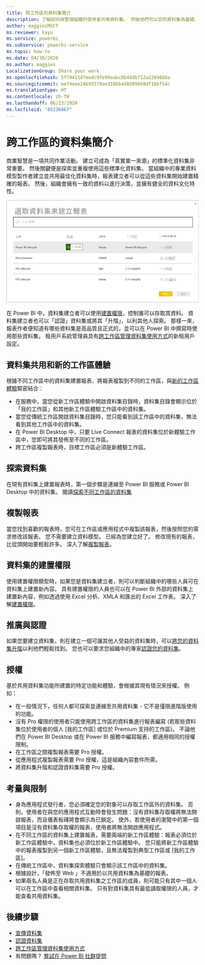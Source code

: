 ```yaml
---
title: 跨工作區的資料集簡介
description: 了解如何與整個組織的使用者共用資料集。 然後他們可以您的資料集為基礎，在自己的工作區中建置報表。
author: maggiesMSFT
ms.reviewer: kayu
ms.service: powerbi
ms.subservice: powerbi-service
ms.topic: how-to
ms.date: 04/30/2020
ms.author: maggies
LocalizationGroup: Share your work
ms.openlocfilehash: 5f79411d7eedc97e99aabc8b44dbf12a22696bba
ms.sourcegitcommit: eef4eee24695570ae3186b4d8d99660df16bf54c
ms.translationtype: HT
ms.contentlocale: zh-TW
ms.lasthandoff: 06/23/2020
ms.locfileid: "85236867"
---
```

# <a name="intro-to-datasets-across-workspaces"></a>跨工作區的資料集簡介

商業智慧是一項共同作業活動。 建立可成為「真實單一來源」的標準化資料集非常重要。 然後關鍵便是探索並重複使用這些標準化資料集。 當組織中的專業資料模型製作者建立並共用最佳化資料集時，報表建立者可以從這些資料集開始建置精確的報表。 然後，組織會擁有一致的資料以進行決策，並擁有健全的資料文化特性。

![選取共用資料集](media/service-datasets-across-workspaces/power-bi-select-shared-dataset.png)

在 Power BI 中，資料集建立者可以使用[建置權限](service-datasets-build-permissions.md)，控制誰可以存取其資料。 資料集建立者也可以「認證」資料集或將其「升階」，以利其他人探索。 那樣一來，報表作者便知道有哪些資料集是高品質且正式的，並可以在 Power BI 中撰寫時使用那些資料集。 租用戶系統管理員具有[跨工作區管理資料集使用方式](service-datasets-admin-across-workspaces.md)的新租用戶設定。

## <a name="dataset-sharing-and-the-new-workspace-experience"></a>資料集共用和新的工作區體驗

根據不同工作區中的資料集建置報表、將報表複製到不同的工作區，與[新的工作區體驗](../collaborate-share/service-create-the-new-workspaces.md)緊密結合：

- 在服務中，當您從新工作區體驗中開啟資料集目錄時，資料集目錄會顯示位於「我的工作區」和其他新工作區體驗工作區中的資料集。 
- 當您從傳統工作區開啟資料集目錄時，您只能看到該工作區中的資料集，無法看到其他工作區中的資料集。
- 在 Power BI Desktop 中，只要 Live Connect 報表的資料集位於新體驗工作區中，您即可將其發佈至不同的工作區。
- 跨工作區複製報表時，目標工作區必須是新體驗工作區。

## <a name="discover-datasets"></a>探索資料集

在現有資料集上建置報表時，第一個步驟是連線至 Power BI 服務或 Power BI Desktop 中的資料集。 閱讀[探索不同工作區的資料集](service-datasets-discover-across-workspaces.md)

## <a name="copy-a-report"></a>複製報表

當您找到喜歡的報表時，您可在工作區或應用程式中複製該報表，然後按照您的需求修改該報表。 您不需要建立資料模型。 已經為您建立好了。 修改現有的報表，比從頭開始要輕鬆許多。 深入了解[複製報表](service-datasets-copy-reports.md)。

## <a name="build-permission-for-datasets"></a>資料集的建置權限

使用建置權限類型時，如果您是資料集建立者，則可以判斷組織中的哪些人員可在資料集上建置新內容。 具有建置權限的人員也可以在 Power BI 外部的資料集上建置新內容，例如透過使用 Excel 分析、XMLA 和匯出的 Excel 工作表。 深入了解[建置權限](service-datasets-build-permissions.md)。

## <a name="promotion-and-certification"></a>推廣與認證

如果您要建立資料集，則在建立一個可讓其他人受益的資料集時，可以[將您的資料集升階](service-datasets-promote.md)以利他們輕鬆找到。 您也可以要求您組織中的專家[認證您的資料集](service-datasets-certify.md)。

## <a name="licensing"></a>授權

基於共用資料集功能所建置的特定功能和體驗，會根據其現有情況來授權。 例如：

- 在一般情況下，任何人都可探索並連線至共用資料集 - 它不是僅限進階版使用的功能。
- 沒有 Pro 權限的使用者只能使用跨工作區的資料集進行報表編寫 (若那些資料集位於使用者的個人 [我的工作區] 或位於 Premium 支持的工作區)。 不論他們在 Power BI Desktop 或在 Power BI 服務中編寫報表，都適用相同的授權限制。
- 在工作區之間複製報表需要 Pro 授權。
- 從應用程式複製報表需要 Pro 授權，這是組織內容套件所需。
- 將資料集升階和認證資料集需要 Pro 授權。

## <a name="considerations-and-limitations"></a>考量與限制

- 身為應用程式發行者，您必須確定您的對象可以存取工作區外的資料集。 否則，使用者在與您的應用程式互動時會發生問題：沒有資料集存取權將無法開啟報表，而且儀表板磚將會顯示為已鎖定。 使外，若使用者的瀏覽中的第一個項目是沒有資料集存取權的報表，使用者將無法開啟應用程式。
- 在不同工作區的資料集上建置報表，需要兩端的新工作區體驗：報表必須位於新工作區體驗中，資料集也必須位於新工作區體驗中。 您只能將新工作區體驗中的報表複製到另一個新工作區體驗，且無法複製到典型工作區或 [我的工作區]。 
- 在傳統工作區中，資料集探索體驗只會顯示該工作區中的資料集。
- 根據設計，「發佈至 Web 」不適用於以共用資料集為基礎的報表。
- 如果兩名人員是正在存取共用資料集之工作區的成員，則可能只有其中一個人可以在工作區中查看相關資料集。 只有對資料集具有最低讀取權限的人員，才能查看共用資料集。 

## <a name="next-steps"></a>後續步驟

- [宣傳資料集](service-datasets-promote.md)
- [認證資料集](service-datasets-certify.md)
- [跨工作區管理資料集使用方式](service-datasets-admin-across-workspaces.md)
- 有問題嗎？ [嘗試在 Power BI 社群提問](https://community.powerbi.com/)
